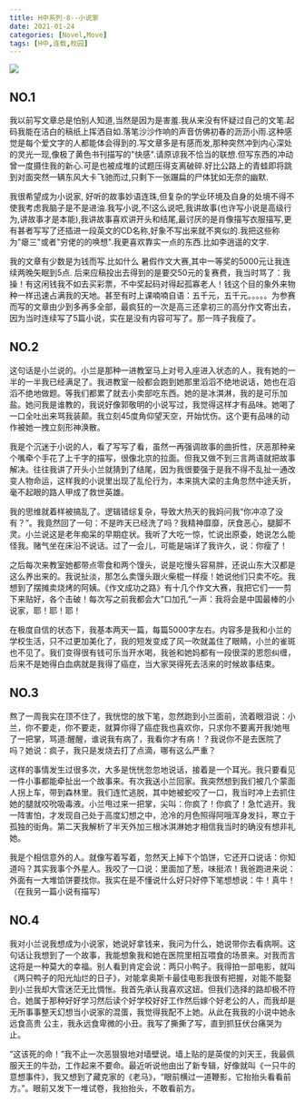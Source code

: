 ```yaml
---
title: H中系列·8--小说家
date: 2021-01-24
categories: [Novel,Move]
tags: [H中,连载,校园]
---
```


![](https://cdn.jsdelivr.net/gh/mumozi/Figure_bed/img/73011473_p0.png)

## NO.1

我以前写文章总是怕别人知道,当然是因为是害羞.我从来没有怀疑过自己的文笔.起码我能在洁白的稿纸上挥洒自如.落笔沙沙作响的声音仿佛初春的沥沥小雨.这种感觉是每个爱文字的人都能体会得到的.写文章多是有感而发,那种突然冲到内心深处的灵光一现,像极了黄色书刊描写的"快感".请原谅我不恰当的联想.但写东西的冲动曾一度摄住我的新心.可是也被成堆的试题压得支离破碎.好比公路上的青蛙即将跳到对面突然一辆东风大卡飞驰而过,只剩下一张蹍扁的尸体犹如无奈的幽默.

我很希望成为小说家, 好听的故事妙语连珠,但复杂的学业环境及自身的处境不得不使我考虑我脑子是不是进油.我写小说,不!这么说吧,我讲故事(也许写小说是高级行为,讲故事才是本能),我讲故事喜欢讲开头和结尾,最讨厌的是肖像描写衣服描写,更有甚者写写了还插进一段英文的CD名称,好象不写出来就不爽似的.我把这些称为"瘪三"或者"穷佬的的唤想".我更喜欢靠实一点的东西.比如李逍遥的文字.

我的文章有少数是为钱而写.比如什么 暑假作文大赛,其中一等奖的5000元让我连续两晚矢眠到5点. 后来应稿投出去得到的是要交50元的复赛费，我当时骂了：我操！有这闲钱我不如去买彩票，不中奖起码对得起孤寡老人！钱这个目的象外来物种一样迅速占满我的天地。甚至有时上课喃喃自语：五千元，五千元。。。。。为参赛而写的文章由少到多再多全部，最疯狂的一次是高三还拿初三的高分作文寄出去，因为当时连续写了5篇小说，实在是没有内容可写了。那一阵子我瘦了。

## NO.2

这句话是小兰说的。小兰是那种一进教室马上对号入座进入状态的人，我有她的一半的一半我已经满足了。我进教室一般都会跑到她那里滔滔不绝地说话，她也在滔滔不绝地做题。等我们都累了就去小卖部吃东西。她的是冰淇淋，我的是可乐加盐。她问我是谁教的，我说好像郭敬明的小说写过，我觉得这样才有品味。她喝了一口全吐出来骂我装颠。我立刻45度角仰望天空，开始忧伤。这个更有品味的动作被她一拽立刻形神涣散。

我是个沉迷于小说的人，看了写写了看，虽然一再强调故事的曲折性，厌恶那种亲个嘴牵个手花了上千字的描写，很像北京的拉面。但我又做不到三言两语就把故事解决。往往我讲了开头小兰就猜到了结尾，因为我很要强于是我不得不乱扯一通改变人物命运，这样我的小说里出现了乱伦行为，本来挑大梁的主角忽然中途夭折，毫不起眼的路人甲成了救世英雄。

我的思维就着样被搞乱了。逻辑错综复杂，导致大热天的我妈问我“你冲凉了没有？”。我竟然回了一句：不是昨天已经洗了吗？我精神靡靡，厌食恶心，腿脚不灵。小兰说这是老年痴呆的早期症状。我听了大吃一惊，忙说出原委，她说怎么能怪我。赌气坐在床沿不说话。过了一会儿，可能是端详了我许久，说：你瘦了！

之后每次来教室她都带点零食和两个馒头，说是吃慢头容易胖，还说山东大汉都是这么养出来的。我说扯淡，那怎么卖馒头跟火柴棍一样瘦！她说他们只卖不吃。我想到了摆摊卖烧烤的阿姨。《作文成功之路》有十几个作文大赛，我把它们一一剪下来贴好，各个击破！每次写之前我都会大”口加孔“一声：我将会是中国最棒的小说家，耶！耶！耶！

在极度自信的状态下，我基本两天一篇，每篇5000字左右。内容多是我和小兰的学校生活，只不过更加美化了，我的短发变成了风一吹就盖住了眼睛，小兰的雀斑也不见了。我们变得很有钱可乐当开水喝，我爸和她妈都有一段很深的恩怨纠缠，后来不是她得白血病就是我得了癌症，当大家哭得死去活来的时候故事结束。

## NO.3

熬了一周我实在顶不住了，我恍惚的放下笔，忽然跑到小兰面前，流着眼泪说：小兰，你不要走，你不要走，就算你得了癌症我也喜欢你，只求你不要离开我!她甩了一把掌，骂道:醒醒，谁说我有病了，我看你才有病！？我说你不是去医院了吗？她说：疯子，我只是发烧去打了点滴，哪有这么严重？

这样的事情发生过很多次，大多是恍恍忽忽地说话，接着是一个耳光。我只要看见一件小事都能牵扯出一个故事来。有次我送小兰回家。我突然想到我们被几个蒙面人拐上车，带到森林里。我们连忙逃脱，其中她被蛇咬了一口，我当时冲上去抓住她的腿就咬吮吸毒液。小兰甩过来一把掌，尖叫：你疯了！你疯了！急忙逃开。我一阵害怕，才发现自己处于高度幻想之中，沧冷的月色照得阿哦浑身发抖，寒立于孤独的街角。第二天我解析了半天外加三根冰淇淋她才相信我当时的确没有想非礼她。

我是个相信意外的人。就像写着写着，忽然天上掉下个馅饼，它还开口说话：你知道吗？其实我事个外星人。我咬了一口说：里面加了葱，味挺浓！我爸跑进来说：外面有一大堆馅饼要找你。我实在是不懂说什么好只好停下笔想想说：牛！真牛！（在我另一篇小说有描写）

## NO.4

我对小兰说我想成为小说家，她说好拿钱来，我问为什么，她说带你去看病啊。这句话让我想到了一个故事，我能想象我和她在医院里相互喂食的场景来。对我而言这将是一种莫大的幸福。别人看到肯定会说：两只小鸭子。我得拍一部电影，就叫《两只鸭子的阳光灿烂的日子》，对能拿奥斯卡最佳电影我很有把握，对能不能娶到小兰我却大雪迷茫无比惆怅。我首先承认我喜欢这妞。但我们选择的路却极不符合。她属于那种好好学习然后读个好学校好好工作然后嫁个好老公的人，而我却是无所事事整天幻想当小说家的混蛋，我觉得我配不上她。从此在我我的小说中她永远食高贵 公主，我永远食卑微的小丑。我写了撕撕了写，直到抓狂伏台痛哭为止。

”这该死的命！”我不止一次恶狠狠地对墙壁说。墙上贴的是英俊的刘天王，我最佩服天王的牛劲，工作起来不要命。最近听说他由出了新专辑，好像就叫《一只牛的意想事件》，我又想到了藏克家的《老马》，“眼前横过一道鞭影，它抬抬头看看前方。”。眼前又发下一堆试卷，我抬抬头，不敢看前方。